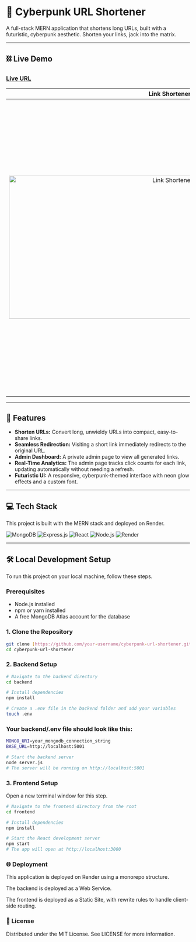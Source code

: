 # 🚀 Cyberpunk URL Shortener

A full-stack MERN application that shortens long URLs, built with a futuristic, cyberpunk aesthetic. Shorten your links, jack into the matrix.

---

## ⛓️ Live Demo

### [Live URL](https://cyberpunk-url-shortener-1.onrender.com/)

| Link Shortener | Admin Page (History of Shortened URLs) |
| :---: | :---: |
| <img width="881" height="391" alt="Link Shortener" src="https://github.com/user-attachments/assets/d576a410-857d-4e6e-9b12-149c9c5b1d7c" /> | <img width="897" height="806" alt="Admin Page" src="https://github.com/user-attachments/assets/91f18f38-df99-40b5-ba77-cffc7e150579" /> |




---

## 📝 Features

* **Shorten URLs:** Convert long, unwieldy URLs into compact, easy-to-share links.
* **Seamless Redirection:** Visiting a short link immediately redirects to the original URL.
* **Admin Dashboard:** A private admin page to view all generated links.
* **Real-Time Analytics:** The admin page tracks click counts for each link, updating automatically without needing a refresh.
* **Futuristic UI:** A responsive, cyberpunk-themed interface with neon glow effects and a custom font.

---

## 💻 Tech Stack

This project is built with the MERN stack and deployed on Render.

![MongoDB](https://img.shields.io/badge/MongoDB-%2347A248.svg?style=for-the-badge&logo=mongodb&logoColor=white)
![Express.js](https://img.shields.io/badge/express.js-%23404d59.svg?style=for-the-badge&logo=express&logoColor=white)
![React](https://img.shields.io/badge/react-%2320232a.svg?style=for-the-badge&logo=react&logoColor=%2361DAFB)
![Node.js](https://img.shields.io/badge/node.js-6DA55F?style=for-the-badge&logo=node.js&logoColor=white)
![Render](https://img.shields.io/badge/Render-%46E3B7.svg?style=for-the-badge&logo=render&logoColor=white)

---

## 🛠️ Local Development Setup

To run this project on your local machine, follow these steps.

### **Prerequisites**

* Node.js installed
* npm or yarn installed
* A free MongoDB Atlas account for the database

### **1. Clone the Repository**
```bash
git clone [https://github.com/your-username/cyberpunk-url-shortener.git](https://github.com/your-username/cyberpunk-url-shortener.git)
cd cyberpunk-url-shortener
```

### **2. Backend Setup**
```bash
# Navigate to the backend directory
cd backend

# Install dependencies
npm install

# Create a .env file in the backend folder and add your variables
touch .env
```

### Your backend/.env file should look like this:

```bash
MONGO_URI=your_mongodb_connection_string
BASE_URL=http://localhost:5001
```

```bash
# Start the backend server
node server.js
# The server will be running on http://localhost:5001
```

### **3. Frontend Setup**
Open a new terminal window for this step.


```bash
# Navigate to the frontend directory from the root
cd frontend

# Install dependencies
npm install

# Start the React development server
npm start
# The app will open at http://localhost:3000
```

### 🌐 Deployment
This application is deployed on Render using a monorepo structure.

The backend is deployed as a Web Service.

The frontend is deployed as a Static Site, with rewrite rules to handle client-side routing.

### 📜 License
Distributed under the MIT License. See LICENSE for more information.

